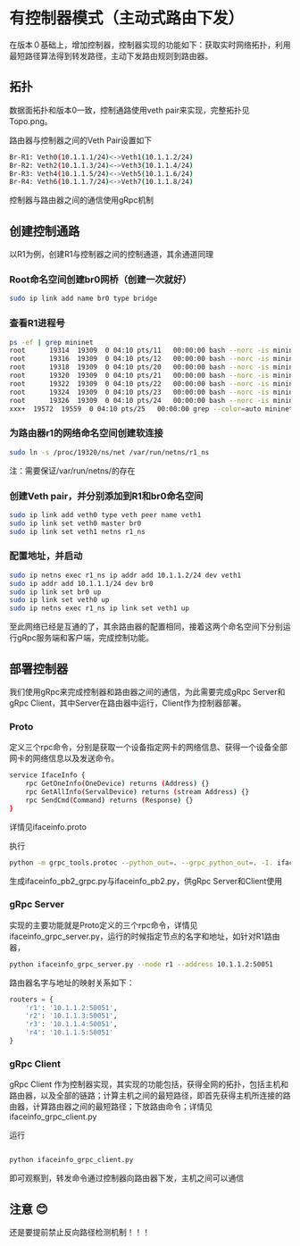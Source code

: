 # 有控制器模式（主动式路由下发）

在版本０基础上，增加控制器，控制器实现的功能如下：获取实时网络拓扑，利用最短路径算法得到转发路径，主动下发路由规则到路由器。

## 拓扑

数据面拓扑和版本0一致，控制通路使用veth pair来实现，完整拓扑见Topo.png。

路由器与控制器之间的Veth Pair设置如下

```Bash
Br-R1: Veth0(10.1.1.1/24)<->Veth1(10.1.1.2/24)
Br-R2: Veth2(10.1.1.3/24)<->Veth3(10.1.1.4/24)
Br-R3: Veth4(10.1.1.5/24)<->Veth5(10.1.1.6/24)
Br-R4: Veth6(10.1.1.7/24)<->Veth7(10.1.1.8/24)
```

控制器与路由器之间的通信使用gRpc机制

## 创建控制通路

以R1为例，创建R1与控制器之间的控制通道，其余通道同理

### Root命名空间创建br0网桥（创建一次就好）

```Bash
sudo ip link add name br0 type bridge
```


### 查看R1进程号

```Bash
ps -ef | grep mininet
root      19314  19309  0 04:10 pts/11   00:00:00 bash --norc -is mininet:a
root      19316  19309  0 04:10 pts/12   00:00:00 bash --norc -is mininet:b
root      19318  19309  0 04:10 pts/20   00:00:00 bash --norc -is mininet:c
root      19320  19309  0 04:10 pts/21   00:00:00 bash --norc -is mininet:r1
root      19322  19309  0 04:10 pts/22   00:00:00 bash --norc -is mininet:r2
root      19324  19309  0 04:10 pts/23   00:00:00 bash --norc -is mininet:r3
root      19326  19309  0 04:10 pts/24   00:00:00 bash --norc -is mininet:r4
xxx+  19572  19559  0 04:10 pts/25   00:00:00 grep --color=auto mininet
```

### 为路由器r1的网络命名空间创建软连接
```Bash
sudo ln -s /proc/19320/ns/net /var/run/netns/r1_ns
```
注：需要保证/var/run/netns/的存在


### 创建Veth pair，并分别添加到R1和br0命名空间
```Bash
sudo ip link add veth0 type veth peer name veth1
sudo ip link set veth0 master br0
sudo ip link set veth1 netns r1_ns
```
### 配置地址，并启动
```Bash
sudo ip netns exec r1_ns ip addr add 10.1.1.2/24 dev veth1
sudo ip addr add 10.1.1.1/24 dev br0
sudo ip link set br0 up
sudo ip link set veth0 up
sudo ip netns exec r1_ns ip link set veth1 up
```
至此网络已经是互通的了，其余路由器的配置相同，接着这两个命名空间下分别运行gRpc服务端和客户端，完成控制功能。

## 部署控制器

我们使用gRpc来完成控制器和路由器之间的通信，为此需要完成gRpc Server和gRpc Client，其中Server在路由器中运行，Client作为控制器部署。

### Proto

定义三个rpc命令，分别是获取一个设备指定网卡的网络信息、获得一个设备全部网卡的网络信息以及发送命令。
```Bash
service IfaceInfo {
    rpc GetOneInfo(OneDevice) returns (Address) {}
    rpc GetAllInfo(ServalDevice) returns (stream Address) {}
    rpc SendCmd(Command) returns (Response) {} 
}
```
详情见ifaceinfo.proto

执行
```Bash
python -m grpc_tools.protoc --python_out=. --grpc_python_out=. -I. ifaceinfo.proto
```
生成ifaceinfo_pb2_grpc.py与ifaceinfo_pb2.py，供gRpc Server和Client使用

### gRpc Server

实现的主要功能就是Proto定义的三个rpc命令，详情见ifaceinfo_grpc_server.py，运行的时候指定节点的名字和地址，如针对R1路由器，
```Bash
python ifaceinfo_grpc_server.py --node r1 --address 10.1.1.2:50051
```
路由器名字与地址的映射关系如下：

```Python
routers = {
    'r1': '10.1.1.2:50051',   
    'r2': '10.1.1.3:50051',   
    'r3': '10.1.1.4:50051',
    'r4': '10.1.1.5:50051'
}
```
### gRpc Client

gRpc Client 作为控制器实现，其实现的功能包括，获得全网的拓扑，包括主机和路由器，以及全部的链路；计算主机之间的最短路径，即首先获得主机所连接的路由器，计算路由器之间的最短路径；下放路由命令；详情见ifaceinfo_grpc_client.py

运行

```Bash

python ifaceinfo_grpc_client.py

```

即可观察到，转发命令通过控制器向路由器下发，主机之间可以通信

## 注意 :blush:

还是要提前禁止反向路径检测机制！！！



